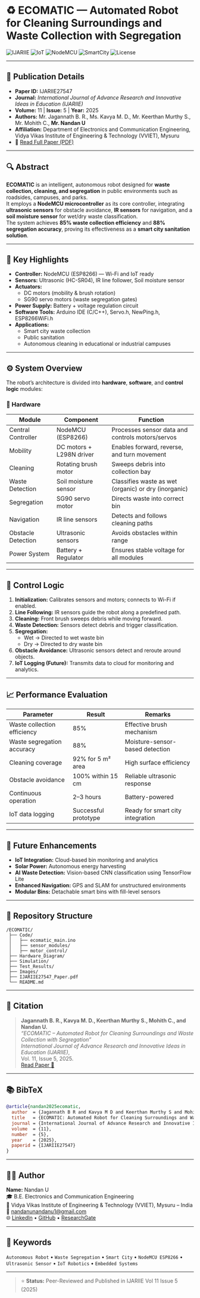 
# ♻️ ECOMATIC — Automated Robot for Cleaning Surroundings and Waste Collection with Segregation

![IJARIIE](https://img.shields.io/badge/IJARIIE-Published-blue?style=for-the-badge)
![IoT](https://img.shields.io/badge/IoT-Enabled-orange?style=for-the-badge)
![NodeMCU](https://img.shields.io/badge/NodeMCU-ESP8266-green?style=for-the-badge)
![SmartCity](https://img.shields.io/badge/Smart_City-Automation-lightblue?style=for-the-badge)
![License](https://img.shields.io/badge/License-Academic_Publication-lightgrey?style=for-the-badge)

---

## 📄 Publication Details
- **Paper ID:** IJARIIE27547  
- **Journal:** *International Journal of Advance Research and Innovative Ideas in Education (IJARIIE)*  
- **Volume:** 11 | **Issue:** 5 | **Year:** 2025  
- **Authors:** Mr. Jagannath B. R., Ms. Kavya M. D., Mr. Keerthan Murthy S., Mr. Mohith C., **Mr. Nandan U**  
- **Affiliation:** Department of Electronics and Communication Engineering, Vidya Vikas Institute of Engineering & Technology (VVIET), Mysuru  
- 📎 [Read Full Paper (PDF)](https://ijariie.com/FormDetails.aspx?MenuScriptId=27547)

---

## 🔍 Abstract
**ECOMATIC** is an intelligent, autonomous robot designed for **waste collection, cleaning, and segregation** in public environments such as roadsides, campuses, and parks.  
It employs a **NodeMCU microcontroller** as its core controller, integrating **ultrasonic sensors** for obstacle avoidance, **IR sensors** for navigation, and a **soil moisture sensor** for wet/dry waste classification.  
The system achieves **85% waste collection efficiency** and **88% segregation accuracy**, proving its effectiveness as a **smart city sanitation solution**.

---

## 🧠 Key Highlights
- **Controller:** NodeMCU (ESP8266) — Wi-Fi and IoT ready  
- **Sensors:** Ultrasonic (HC-SR04), IR line follower, Soil moisture sensor  
- **Actuators:**  
  - DC motors (mobility & brush rotation)  
  - SG90 servo motors (waste segregation gates)  
- **Power Supply:** Battery + voltage regulation circuit  
- **Software Tools:** Arduino IDE (C/C++), Servo.h, NewPing.h, ESP8266WiFi.h  
- **Applications:**  
  - Smart city waste collection  
  - Public sanitation  
  - Autonomous cleaning in educational or industrial campuses  

---

## ⚙️ System Overview
The robot’s architecture is divided into **hardware**, **software**, and **control logic** modules:

### 🔧 Hardware
| Module | Component | Function |
|--------|------------|-----------|
| Central Controller | NodeMCU (ESP8266) | Processes sensor data and controls motors/servos |
| Mobility | DC motors + L298N driver | Enables forward, reverse, and turn movement |
| Cleaning | Rotating brush motor | Sweeps debris into collection bay |
| Waste Detection | Soil moisture sensor | Classifies waste as wet (organic) or dry (inorganic) |
| Segregation | SG90 servo motor | Directs waste into correct bin |
| Navigation | IR line sensors | Detects and follows cleaning paths |
| Obstacle Detection | Ultrasonic sensors | Avoids obstacles within range |
| Power System | Battery + Regulator | Ensures stable voltage for all modules |

---

## 🧭 Control Logic
1. **Initialization:** Calibrates sensors and motors; connects to Wi-Fi if enabled.  
2. **Line Following:** IR sensors guide the robot along a predefined path.  
3. **Cleaning:** Front brush sweeps debris while moving forward.  
4. **Waste Detection:** Sensors detect debris and trigger classification.  
5. **Segregation:**  
   - Wet → Directed to wet waste bin  
   - Dry → Directed to dry waste bin  
6. **Obstacle Avoidance:** Ultrasonic sensors detect and reroute around objects.  
7. **IoT Logging (Future):** Transmits data to cloud for monitoring and analytics.

---

## 📈 Performance Evaluation
| Parameter | Result | Remarks |
|------------|---------|----------|
| Waste collection efficiency | 85% | Effective brush mechanism |
| Waste segregation accuracy | 88% | Moisture-sensor-based detection |
| Cleaning coverage | 92% for 5 m² area | High surface efficiency |
| Obstacle avoidance | 100% within 15 cm | Reliable ultrasonic response |
| Continuous operation | 2–3 hours | Battery-powered |
| IoT data logging | Successful prototype | Ready for smart city integration |

---

## 🌱 Future Enhancements
- **IoT Integration:** Cloud-based bin monitoring and analytics  
- **Solar Power:** Autonomous energy harvesting  
- **AI Waste Detection:** Vision-based CNN classification using TensorFlow Lite  
- **Enhanced Navigation:** GPS and SLAM for unstructured environments  
- **Modular Bins:** Detachable smart bins with fill-level sensors  

---

## 🧩 Repository Structure
```
/ECOMATIC/
 ├── Code/
 │   ├── ecomatic_main.ino
 │   ├── sensor_modules/
 │   ├── motor_control/
 ├── Hardware_Diagram/
 ├── Simulation/
 ├── Test_Results/
 ├── Images/
 ├── IJARIIE27547_Paper.pdf
 └── README.md
```

---

## 📘 Citation
> **Jagannath B. R., Kavya M. D., Keerthan Murthy S., Mohith C., and Nandan U.**  
> *“ECOMATIC – Automated Robot for Cleaning Surroundings and Waste Collection with Segregation”*  
> *International Journal of Advance Research and Innovative Ideas in Education (IJARIIE)*,  
> Vol. 11, Issue 5, 2025.  
> [Read Paper 📄](https://ijariie.com/FormDetails.aspx?MenuScriptId=27547)

---

## 📚 BibTeX
```bibtex
@article{nandan2025ecomatic,
  author  = {Jagannath B R and Kavya M D and Keerthan Murthy S and Mohith C and Nandan U},
  title   = {ECOMATIC: Automated Robot for Cleaning Surroundings and Waste Collection with Segregation},
  journal = {International Journal of Advance Research and Innovative Ideas in Education (IJARIIE)},
  volume  = {11},
  number  = {5},
  year    = {2025},
  paperid = {IJARIIE27547}
}
```

---

## 👨‍💻 Author
**Name:** Nandan U  
🎓 B.E. Electronics and Communication Engineering  
🏫 Vidya Vikas Institute of Engineering & Technology (VVIET), Mysuru – India  
📧 nandanunandanu1@gmail.com  
🌐 [LinkedIn](https://www.linkedin.com/in/nandan-u-473a85226/) • [GitHub](https://github.com/Nandronic) • [ResearchGate](#)

---

## 🏁 Keywords
`Autonomous Robot` • `Waste Segregation` • `Smart City` • `NodeMCU ESP8266` • `Ultrasonic Sensor` • `IoT Robotics` • `Embedded Systems`

---

> ⭐ **Status:** Peer-Reviewed and Published in IJARIIE Vol 11 Issue 5 (2025)
